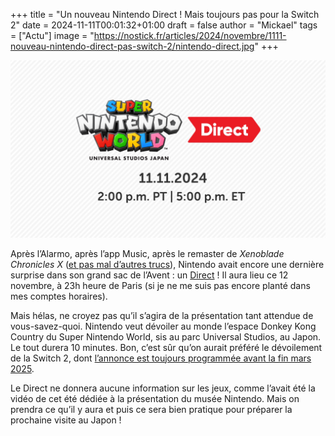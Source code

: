 +++
title = "Un nouveau Nintendo Direct ! Mais toujours pas pour la Switch 2"
date = 2024-11-11T00:01:32+01:00
draft = false
author = "Mickael"
tags = ["Actu"]
image = "https://nostick.fr/articles/2024/novembre/1111-nouveau-nintendo-direct-pas-switch-2/nintendo-direct.jpg"
+++

![Nintendo](nintendo-direct.jpg "") 

Après l’Alarmo, après l’app Music, après le remaster de *Xenoblade Chronicles X* ([et pas mal d’autres trucs](https://nostick.fr/articles/2024/novembre/0211-backlog-concord-sims-4-nintendo-ubisoft/#la-grosse-info-de-la-semaine--le-vrai-faux-direct-de-nintendo)), Nintendo avait encore une dernière surprise dans son grand sac de l’Avent : un [Direct](https://x.com/NintendoAmerica/status/1855732265096978871) ! Il aura lieu ce 12 novembre, à 23h heure de Paris (si je ne me suis pas encore planté dans mes comptes horaires).

Mais hélas, ne croyez pas qu’il s’agira de la présentation tant attendue de vous-savez-quoi. Nintendo veut dévoiler au monde l’espace Donkey Kong Country du Super Nintendo World, sis au parc Universal Studios, au Japon. Le tout durera 10 minutes. Bon, c’est sûr qu’on aurait préféré le dévoilement de la Switch 2, dont [l’annonce est toujours programmée avant la fin mars 2025](https://nostick.fr/articles/2024/novembre/0511-switch-2-toujours-annoncee-5-mois/).

Le Direct ne donnera aucune information sur les jeux, comme l’avait été la vidéo de cet été dédiée à la présentation du musée Nintendo. Mais on prendra ce qu’il y aura et puis ce sera bien pratique pour préparer la prochaine visite au Japon !